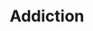 ---
title: Addiction
longTitle: 'Addiction'
tags:
- gccommon
french:
- "[[Dependance]]"
narrowerTerm:
- "[[Alcoholism]]"
- "[[Drug addiction]]"
scopeNote:
- "Habitual psychological and physiological dependenc"
---
